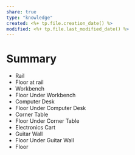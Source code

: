 ```yaml
---
share: true
type: "knowledge"
created: <%+ tp.file.creation_date() %> 
modified: <%+ tp.file.last_modified_date() %>
---
```

# Summary
- Rail
 - Floor at rail
 - Workbench
 - Floor Under Workbench
 - Computer Desk
 - Floor Under Computer Desk
 - Corner Table
 - Floor Under Corner Table
 - Electronics Cart
 - Guitar Wall
 - Floor Under Guitar Wall
 - Floor